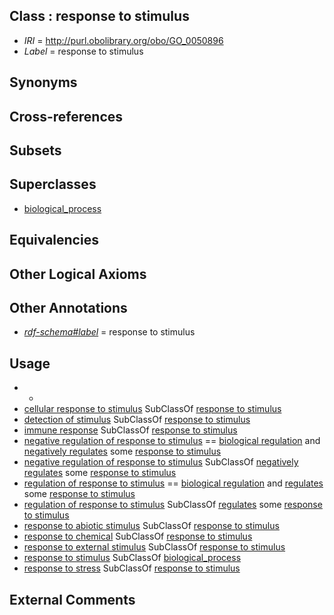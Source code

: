 
## Class : response to stimulus

 * *IRI* = http://purl.obolibrary.org/obo/GO_0050896
 * *Label* = response to stimulus

## Synonyms


## Cross-references


## Subsets


## Superclasses

 * [biological_process](../../GO/50/GO_0008150.md)

## Equivalencies


## Other Logical Axioms


## Other Annotations

 * *[rdf-schema#label](../../el/rdf-schema#label.md)* = response to stimulus

## Usage

 * -
 * [cellular response to stimulus](../../GO/16/GO_0051716.md) SubClassOf [response to stimulus](../../GO/96/GO_0050896.md)
 * [detection of stimulus](../../GO/06/GO_0051606.md) SubClassOf [response to stimulus](../../GO/96/GO_0050896.md)
 * [immune response](../../GO/55/GO_0006955.md) SubClassOf [response to stimulus](../../GO/96/GO_0050896.md)
 * [negative regulation of response to stimulus](../../GO/85/GO_0048585.md) == [biological regulation](../../GO/07/GO_0065007.md) and [negatively regulates](../../RO/12/RO_0002212.md) some [response to stimulus](../../GO/96/GO_0050896.md)
 * [negative regulation of response to stimulus](../../GO/85/GO_0048585.md) SubClassOf [negatively regulates](../../RO/12/RO_0002212.md) some [response to stimulus](../../GO/96/GO_0050896.md)
 * [regulation of response to stimulus](../../GO/83/GO_0048583.md) == [biological regulation](../../GO/07/GO_0065007.md) and [regulates](../../RO/11/RO_0002211.md) some [response to stimulus](../../GO/96/GO_0050896.md)
 * [regulation of response to stimulus](../../GO/83/GO_0048583.md) SubClassOf [regulates](../../RO/11/RO_0002211.md) some [response to stimulus](../../GO/96/GO_0050896.md)
 * [response to abiotic stimulus](../../GO/28/GO_0009628.md) SubClassOf [response to stimulus](../../GO/96/GO_0050896.md)
 * [response to chemical](../../GO/21/GO_0042221.md) SubClassOf [response to stimulus](../../GO/96/GO_0050896.md)
 * [response to external stimulus](../../GO/05/GO_0009605.md) SubClassOf [response to stimulus](../../GO/96/GO_0050896.md)
 * [response to stimulus](../../GO/96/GO_0050896.md) SubClassOf [biological_process](../../GO/50/GO_0008150.md)
 * [response to stress](../../GO/50/GO_0006950.md) SubClassOf [response to stimulus](../../GO/96/GO_0050896.md)

## External Comments


